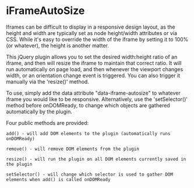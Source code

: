 iFrameAutoSize
==============

Iframes can be difficult to display in a responsive design layout, as the height and width are typically set as node height/width attributes or via CSS. While it's easy to override the width of the iframe by setting it to 100% (or whatever), the height is another matter. 

This jQuery plugin allows you to set the desired width:height ratio of an iframe, and then will resize the iframe to maintain that correct ratio. It will run automatically on page load, and then whenever the viewport changes width, or an orientation change event is triggered. You can also trigger it manually via the 'resize()' method. 

To use, simply add the data attribute "data-iframe-autosize" to whatever iframe you would like to be responsive. Alternatively, use the 'setSelector()' method before onDOMReady, to change which objects are gathered automatically by the plugin.

Four public methods are provided:

    add() - will add DOM elements to the plugin (automatically runs onDOMReady)

    remove() - will remove DOM elements from the plugin

    resize() - will run the plugin on all DOM elements currently saved in the plugin

    setSelector() - will change which selector is used to gather DOM elements when add() is called onDOMReady
